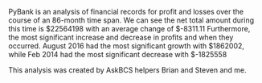 PyBank is an analysis of financial records for profit and losses over the course of an 86-month time span. 
We can see the net total amount during this time is $22564198 with an average change of $-8311.11
Furthermore, the most significant increase and decrease in profits and when they occurred. August 2016 had the most significant growth with $1862002,
while Feb 2014 had the most significant decrease with $-1825558

This analysis was created by AskBCS helpers Brian and Steven and me.

